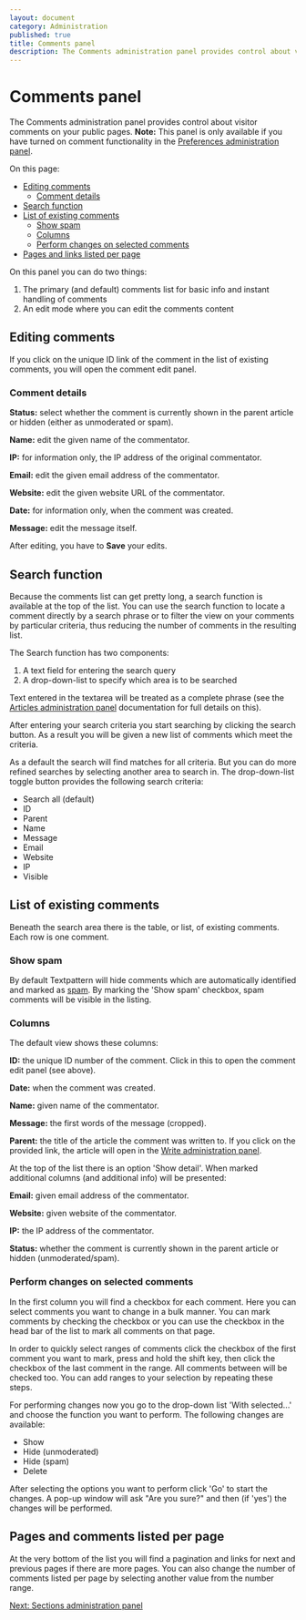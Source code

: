 ```yaml
---
layout: document
category: Administration
published: true
title: Comments panel
description: The Comments administration panel provides control about visitor comments on your public pages.
---
```


# Comments panel

The Comments administration panel provides control about visitor comments on your public pages. **Note:** This panel is only available if you have turned on comment functionality in the [Preferences administration panel](http://docs.textpattern.io/administration/preferences-panel#accept-comments).

On this page:

* [Editing comments](#editing-comments)
  * [Comment details](#comment-details)
* [Search function](#search-function)
* [List of existing comments](#list-of-existing-comments)
  * [Show spam](#show-spam)
  * [Columns](#columns)
  * [Perform changes on selected comments](#perform-changes-on-selected-comments)
* [Pages and links listed per page](#pages-and-comments-listed-per-page)

On this panel you can do two things:

1. The primary (and default) comments list for basic info and instant handling of comments
2. An edit mode where you can edit the comments content

## Editing comments

If you click on the unique ID link of the comment in the list of existing comments, you will open the comment edit panel.

### Comment details

**Status:** select whether the comment is currently shown in the parent article or hidden (either as unmoderated or spam).

**Name:** edit the given name of the commentator.

**IP:** for information only, the IP address of the original commentator.

**Email:** edit the given email address of the commentator.

**Website:** edit the given website URL of the commentator.

**Date:** for information only, when the comment was created.

**Message:** edit the message itself.

After editing, you have to **Save** your edits.

## Search function

Because the comments list can get pretty long, a search function is available at the top of the list. You can use the search function to locate a comment directly by a search phrase or to filter the view on your comments by particular criteria, thus reducing the number of comments in the resulting list.

The Search function has two components:

1. A text field for entering the search query
2. A drop-down-list to specify which area is to be searched

Text entered in the textarea will be treated as a complete phrase (see the [Articles administration panel](http://docs.textpattern.io/administration/articles-panel) documentation for full details on this).

After entering your search criteria you start searching by clicking the search button. As a result you will be given a new list of comments which meet the criteria.

As a default the search will find matches for all criteria. But you can do more refined searches by selecting another area to search in. The drop-down-list toggle button provides the following search criteria:

* Search all (default)
* ID
* Parent
* Name
* Message
* Email
* Website
* IP
* Visible

## List of existing comments

Beneath the search area there is the table, or list, of existing comments. Each row is one comment.

### Show spam

By default Textpattern will hide comments which are automatically identified and marked as [spam](https://en.wikipedia.org/wiki/Spamming). By marking the 'Show spam' checkbox, spam comments will be visible in the listing.

### Columns

The default view shows these columns:

**ID:** the unique ID number of the comment. Click in this to open the comment edit panel (see above).

**Date:** when the comment was created.

**Name:** given name of the commentator.

**Message:** the first words of the message (cropped).

**Parent:** the title of the article the comment was written to. If you click on the provided link, the article will open in the [Write administration panel](http://docs.textpattern.io/administration/write-panel).

At the top of the list there is an option 'Show detail'. When marked additional columns (and additional info) will be presented:

**Email:** given email address of the commentator.

**Website:** given website of the commentator.

**IP:** the IP address of the commentator.

**Status:** whether the comment is currently shown in the parent article or hidden (unmoderated/spam).

### Perform changes on selected comments

In the first column you will find a checkbox for each comment. Here you can select comments you want to change in a bulk manner. You can mark comments by checking the checkbox or you can use the checkbox in the head bar of the list to mark all comments on that page.

In order to quickly select ranges of comments click the checkbox of the first comment you want to mark, press and hold the shift key, then click the checkbox of the last comment in the range. All comments between will be checked too. You can add ranges to your selection by repeating these steps.

For performing changes now you go to the drop-down list 'With selected...' and choose the function you want to perform. The following changes are available:

* Show
* Hide (unmoderated)
* Hide (spam)
* Delete

After selecting the options you want to perform click 'Go' to start the changes. A pop-up window will ask "Are you sure?" and then (if 'yes') the changes will be performed.

## Pages and comments listed per page

At the very bottom of the list you will find a pagination and links for next and previous pages if there are more pages. You can also change the number of comments listed per page by selecting another value from the number range.

[Next: Sections administration panel](http://docs.textpattern.io/administration/sections-panel)
